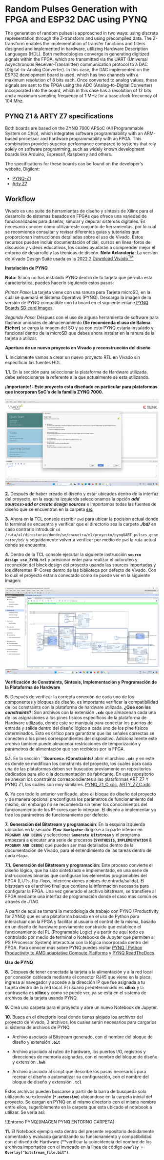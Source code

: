 <h1>Random Pulses Generation with FPGA and ESP32 DAC using PYNQ</h1>
The generation of random pulses is approached in two ways: using discrete representation through the Z-transform and using precompiled data. The Z-transform enables the implementation of transfer functions and filters designed and implemented in hardware, utilizing Hardware Description Languages (HDL). Both methodologies converge in generating digitized signals within the FPGA, which are transmitted via the UART (Universal Asynchronous Receiver-Transmitter) communication protocol to a DAC (Digital-to-Analog Converter). In this case, the DAC implemented on the ESP32 development board is used, which has two channels with a maximum resolution of 8 bits each. Once converted to analog values, these signals are sent to the FPGA using the ADC (Analog-to-Digital Converter) incorporated into the board, which in this case has a resolution of 12 bits and a maximum sampling frequency of 1 MHz for a base clock frecuency of 104 Mhz.

<h2>PYNQ Z1 & ARTY Z7 specifications</h2>
Both boards are based on the ZYNQ 7000 APSoC (All Programmable System on Chip), which integrates software programmability with an ARM-based processor and hardware programmability with an FPGA. This combination provides superior performance compared to systems that rely solely on software programming, such as widely known development boards like Arduino, Espressif, Raspberry and others.

The specifications for these boards can be found on the developer's website, Digilent:
- [PYNQ-Z1](https://digilent.com/reference/programmable-logic/pynq-z1/start)
- [Arty Z7](https://digilent.com/reference/programmable-logic/arty-z7/start)

<h2>Workflow</h2>

Vivado es una suite de herramientas de diseño y síntesis de Xilinx para el desarrollo de sistemas basados en FPGAs que ofrece una variedad de funcionalidades para diseñar, simular y depurar sistemas digitales. Es necesario conocer cómo utilizar este conjunto de herramientas, por lo cual se recomienda consultar y revisar diferentes guías y tutoriales que proporcionan instrucciones detalladas sobre el uso de Vivado. Estos recursos pueden incluir documentación oficial, cursos en línea, foros de discusión y videos educativos, los cuales ayudarán a comprender mejor el entorno de desarrollo y las técnicas de diseño. **Nota Aclaratoria**: La versión de Vivado Design Suite usada es la 2022.2 [Download Vivado<sup>TM</sup>](https://www.xilinx.com/support/download.html)

**Instalación de PYNQ**

**Nota:** Si aún no has instalado PYNQ dentro de tu tarjeta que permita esta carácteristica, puedes hacerlo siguiendo estos pasos:

*Primer Paso:* La tarjeta viene con una ranura para Tarjeta microSD, en la cuál se quemará el Sistema Operativo (PYNQ). Descarga la imagen de la versión de PYNQ compatible con tu board en el siguiente enlace [PYNQ Boards SD card Images](https://www.pynq.io/boards.html).

*Segundo Paso:* Déspues con el uso de alguna herramienta de software para flashear unidades de almacenamiento **(Se recomienda el uso de Balena Etcher)** se carga la imagen del SO y ya con esto PYNQ estaría instalado y funcional dentro de la microSD que debes ahora instalar en la ranura de la tarjeta a utilizar.

**Apertura de un nuevo proyecto en Vivado y reconstrucción del diseño**

**1.** Inicialmente vamos a crear un nuevo proyecto RTL en Vivado sin especificar las fuentes HDL

**1.1.** En la sección para seleccionar la plataforma de Hardware utilizada, debe seleccionarse la referente a la que actualmente se esta utilizando.

**¡Importante! : Este proyecto esta diseñado en particular para plataformas que incorporan SoC's de la familia ZYNQ 7000.**



![RTL new design](https://raw.githubusercontent.com/jerolg/FPGAs/refs/heads/main/pynqUART_pulses_generator/resources/RTL_new_proj.png "RTL new design")

**2.** Después de haber creado el diseño y estar ubicados dentro de la interfaz del proyecto, en la esquina izquierda seleccionamos la opción ***add sources>add or create design sources*** e importamos todas las fuentes de diseño que se encuentran en la carpeta [**src**](https://github.com/jerolg/FPGAs/edit/main/pynqUART_pulses_generator/hardware_design/src/) 

**3.** Ahora en la TCL console escribir `pwd` para ubicar la pocision actual donde la terminal se encuentra y verificar que el directorio sea la carpeta ***./bd/*** en caso contrario introducir `cd /ruta/al/directorio/donde/se/encuetra/el/proyecto/pynqUART_pulses_generator/bd/` y seguidamente volver a verificar por medio de `pwd` la ruta actual donde se encuentra.

**4.** Dentro de la TCL console ejecutar la siguiente instrucción **`source design_use_ZYNQ.tcl`** y presionar enter para realizar el autoruteo y reconexión del block design del proyecto usando las sources importadas y los diferentes IP-Cores dentro de las biblioteca por defecto de Vivado. Con lo cuál el proyecto estaria conectado como se puede ver en la siguiente imagen:

![Block Design](https://raw.githubusercontent.com/jerolg/FPGAs/refs/heads/main/pynqUART_pulses_generator/resources/block_design.png "Block Design")

**Verificación de Constraints, Síntesis, Implementación y Programación de la Plataforma de Hardware**

**5.** Después de verificar la correcta conexión de cada uno de los componentes y bloques de diseño, es importante verificar la compatibilidad de los constraints con la plataforma de hardware utilizada. **¿Qué son los *constraints*?:** Son archivos con la extensión **`.xdc`** que almacenan cada una de las asignaciones a los pines físicos específicos de la plataforma de Hardware utilizada, donde este se manipula para conectar los puertos de entrada y salida dentro del diseño lógico a cada uno de los pine físicos determinados. Esto es crítico para garantizar que las señales correctas se conecten a los pines correspondientes del dispositivo. Adicionalmente este archivo tambien puede almacenar restricciones de temporización y parámetros de alimentación que son recibidos por la FPGA.

**5.1.** En la sección **``Sources>./Constraints/** abrir el archivo **`.xdc`** y en este es donde se modifican los constraints del proyecto, los cuales para cada una de las plataformas deben ser buscados previamente en repositorios dedicados para ello o la documentación de fabricante. En este repositorio se anexan los constraints correspondientes a las plataformas ART Z7 Y PYNQ Z1, las cuáles son muy similares. [PYNQ_Z1_C.xdc](https://www.xilinx.com/support/download.html), [ARTY_Z7_C.xdc](https://www.xilinx.com/support/download.html)

**6.** Ya con todo lo anterior verificado, abre el bloque de diseño del proyecto y de manera opcional preconfigura los parámetros de funcionamiento del mismo, sin embargo no se recomienda sin tener los conocimientos del funcionamiento de los IP-cores que lo integran. El diseño a implementar ya trae los parámetros de funcionamiento por defecto.

**7.** **Generación del Bitstream  y programación**: En la esquina izquierda ubicados en la sección **`Flow Navigator`** dirigirse a la parte inferior en **`PROGRAM AND DEBUG`** y seleccionar **`Generate Bitstream`** y el programa empezará a ejecutar una serie de procesos (**`SYNTHESIS`**, **`IMPLEMENTATION`** & **`PROGRAM AND DEBUG`**) que pueden ser mas detallados dentro de la documentación de Vivado, para el entendimiento de las tareas dentro de cada etapa.

**7.1.** **Generación del Bitstream  y programación:** Este proceso convierte el diseño lógico, que ha sido sintetizado e implementado, en una serie de instrucciones binarias que configuran los elementos programables del FPGA (LUTs, flip-flops, interconexiones y pines de entrada/salida). El bitstream es el archivo final que contiene la información necesaria para configurar la FPGA. Una vez generado el archivo bitstream, se transfiere al FPGA mediante una interfaz de programación donde el caso mas común es através de JTAG.

A partir de aquí se tomará la metodología de trabajo con PYNQ (Productivity for ZYNQ) que es una plataforma basada en el uso de Python para interactuar con la FPGA y facilitar al usuario el control de la misma, basado en un diseño de hardware previamente construido que establece el funcionamiento del PL (Programable Logic) y a partir de aquí todo es controlado por medio de terminal o Notebooks de Jupyter que permiten al PS (Processor System) interactuar con la lógica incorporada dentro del FPGA. Para conocer más sobre PYNQ puedes visitar [PYNQ | Python Productivity to AMD adaptative Compute Platforms](https://www.pynq.io/) y [PYNQ ReadTheDocs](https://pynq.readthedocs.io/en/latest/).

**Uso de PYNQ**

**8.** Déspues de tener conectada la tarjeta a la alimentación y a la red local por conexión cableada mediante el conector RJ45 que viene en la placa, ingresa al navegador y accede a la dirección IP que fue asignada a tu tarjeta dentro de la red local. El usuario predeterminado es **xilinx** y la contraseña es **xilinx** y como se puede ver, ya se esta en el sistema de archivos de la tarjeta usando PYNQ.

**9.** Crea una carpeta para el proyecto y abre un nuevo Notebook de Jupyter.

**10.** Busca en el directorio local donde tienes alojado los archivos del proyecto de Vivado, 3 archivos, los cuales serán necesarios para cargarlos al sistema de archivos de PYNQ. 

- Archivo asociado al Bitstream generado, con el nombre del bloque de diseño y extensión **`.bit`**
  
- Archivo asociado al ruteo de hardware, los puertos I/O, registros y direcciones de memoria asignadas, con el nombre del bloque de diseño y extensión **`.hwh`**

- Archivo asociado al script que describe los pasos necesarios para recrear el diseño o automatizar su configuración, con el nombre del bloque de diseño y extensión **`.tcl`**

Estos archivos pueden buscarse a partir de la barra de busqueda solo utilizando su extensión (**`*.extension`**) ubicandose en la carpeta inicial del proyecto. Se cargan en PYNQ en el mismo directorio con el mismo nombre entre ellos, sugeriblemente en la carpeta que esta ubicado el notebook a utilizar. Se veria así:

![Entorno PYNQ](IMAGEN PYNQ ENTORNO CARPETA)

**11.** El Notebook ejemplo esta dentro del presente repositorio debidamente comentado y evaluado garantizando su funcionamiento y compatibilidad con el diseño de Hardware (**verificar la coincidencia del nombre de los archivos importados con el invocado en la linea de código **`overlay = Overlay("bitstream_file.bit")`**.







